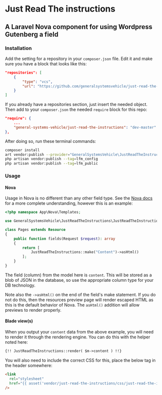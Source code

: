 # Just Read The instructions

## A Laravel Nova component for using Wordpress Gutenberg a field

### Installation

Add the setting for a repository in your `composer.json` file. Edit it and make sure you have a block that looks like this:

```json
"repositories": [
    {
        "type": "vcs",
        "url": "https://github.com/generalsystemsvehicle/just-read-the-instructions"
    }
]
```

If you already have a repositories section, just insert the needed object. Then add to your `composer.json` the needed `require` block for this repo:

```json
"require": {
    ...
    "general-systems-vehicle/just-read-the-instructions": "dev-master"
},
```

After doing so, run these terminal commands:

```sh
composer install
art vendor:publish --provider="GeneralSystemsVehicle\JustReadTheInstructions\FieldServiceProvider" --tag="public"
php artisan vendor:publish --tag=lfm_config
php artisan vendor:publish --tag=lfm_public
```

### Usage

#### Nova

Usage in Nova is no different than any other field type. See the [Nova docs](https://nova.laravel.com/docs/2.0/resources/fields.html#defining-fields) for a more complete understanding, however this is an example:

```php
<?php namespace App\Nova\Templates;

use GeneralSystemsVehicle\JustReadTheInstructions\JustReadTheInstructions;

class Pages extends Resource
{
    public function fields(Request $request): array
    {
        return [
            JustReadTheInstructions::make("Content")->asHtml()
        ];
    }
}
```

The field (column) from the model here is `content`. This will be stored as a blob of JSON in the database, so use the appropriate column type for your DB technology.

Note also the `->asHtml()` on the end of the field's make statement. If you do not do this, then the resources preview page will render escaped HTML as this is the default behavior of Nova. The `asHtml()` addition will allow previews to render properly.

#### Blade view(s)

When you output your `content` data from the above example, you will need to render it through the rendering engine. You can do this with the helper noted here:

```html
{!! JustReadTheInstructions::render( $m->content ) !!}
```

You will also need to include the correct CSS for this, place the below tag in the header somewhere:

```html
<link
  rel="stylesheet"
  href="{{ asset('vendor/just-read-the-instructions/css/just-read-the-instructions.css') }}"
/>
```
